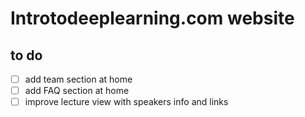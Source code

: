 # Introtodeeplearning.com website

## to do

- [ ] add team section at home
- [ ] add FAQ section at home
- [ ] improve lecture view with speakers info and links
